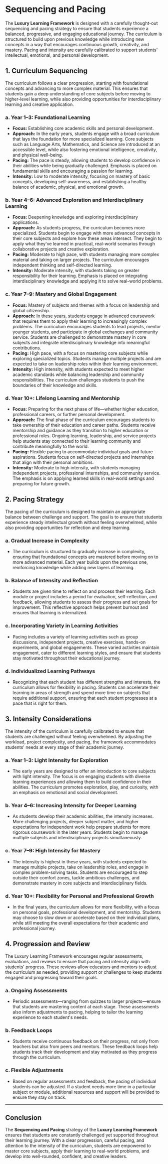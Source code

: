 # Sequencing and Pacing

The **Luxury Learning Framework** is designed with a carefully thought-out sequencing and pacing strategy to ensure that students experience a balanced, progressive, and engaging educational journey. The curriculum is structured to build upon previous knowledge while introducing new concepts in a way that encourages continuous growth, creativity, and mastery. Pacing and intensity are carefully calibrated to support students' intellectual, emotional, and personal development.

## 1. **Curriculum Sequencing**

The curriculum follows a clear progression, starting with foundational concepts and advancing to more complex material. This ensures that students gain a deep understanding of core subjects before moving to higher-level learning, while also providing opportunities for interdisciplinary learning and creative application.

### a. **Year 1–3: Foundational Learning**
- **Focus:** Establishing core academic skills and personal development.
- **Approach:** In the early years, students engage with a broad curriculum that lays the foundation for more specialized learning. Core subjects such as Language Arts, Mathematics, and Science are introduced at an accessible level, while also fostering emotional intelligence, creativity, and physical well-being.
- **Pacing:** The pace is steady, allowing students to develop confidence in their abilities while being gradually challenged. Emphasis is placed on fundamental skills and encouraging a passion for learning.
- **Intensity:** Low to moderate intensity, focusing on mastery of basic concepts, developing self-awareness, and establishing a healthy balance of academic, physical, and emotional growth.

### b. **Year 4–6: Advanced Exploration and Interdisciplinary Learning**
- **Focus:** Deepening knowledge and exploring interdisciplinary applications.
- **Approach:** As students progress, the curriculum becomes more specialized. Students begin to engage with more advanced concepts in their core subjects and explore how these areas intersect. They begin to apply what they've learned in practical, real-world scenarios through collaborative projects and creative exploration.
- **Pacing:** Moderate to high pace, with students managing more complex material and taking on larger projects. The curriculum encourages independent thinking and self-directed learning.
- **Intensity:** Moderate intensity, with students taking on greater responsibility for their learning. Emphasis is placed on integrating interdisciplinary knowledge and applying it to solve real-world problems.

### c. **Year 7–9: Mastery and Global Engagement**
- **Focus:** Mastery of subjects and themes with a focus on leadership and global citizenship.
- **Approach:** In these years, students engage in advanced coursework that requires them to apply their learning to increasingly complex problems. The curriculum encourages students to lead projects, mentor younger students, and participate in global exchanges and community service. Students are challenged to demonstrate mastery in core subjects and integrate interdisciplinary knowledge into meaningful contributions.
- **Pacing:** High pace, with a focus on mastering core subjects while exploring specialized topics. Students manage multiple projects and are expected to take on leadership roles within their learning environment.
- **Intensity:** High intensity, with students expected to meet higher academic standards while balancing leadership and community responsibilities. The curriculum challenges students to push the boundaries of their knowledge and skills.

### d. **Year 10+: Lifelong Learning and Mentorship**
- **Focus:** Preparing for the next phase of life—whether higher education, professional careers, or further personal development.
- **Approach:** The final phase of the curriculum encourages students to take ownership of their education and career paths. Students receive mentorship and guidance as they transition to higher education or professional roles. Ongoing learning, leadership, and service projects help students stay connected to their learning community and contribute meaningfully to the world.
- **Pacing:** Flexible pacing to accommodate individual goals and future aspirations. Students focus on self-directed projects and internships that align with their personal ambitions.
- **Intensity:** Moderate to high intensity, with students managing independent projects, professional internships, and community service. The emphasis is on applying learned skills in real-world settings and preparing for future growth.

## 2. **Pacing Strategy**

The pacing of the curriculum is designed to maintain an appropriate balance between challenge and support. The goal is to ensure that students experience steady intellectual growth without feeling overwhelmed, while also providing opportunities for reflection and deep learning.

### a. **Gradual Increase in Complexity**
- The curriculum is structured to gradually increase in complexity, ensuring that foundational concepts are mastered before moving on to more advanced material. Each year builds upon the previous one, reinforcing knowledge while adding new layers of learning.

### b. **Balance of Intensity and Reflection**
- Students are given time to reflect on and process their learning. Each module or project includes a period for evaluation, self-reflection, and feedback, allowing students to assess their progress and set goals for improvement. This reflective approach helps prevent burnout and ensures that learning is internalized.

### c. **Incorporating Variety in Learning Activities**
- Pacing includes a variety of learning activities such as group discussions, independent projects, creative exercises, hands-on experiments, and global engagements. These varied activities maintain engagement, cater to different learning styles, and ensure that students stay motivated throughout their educational journey.

### d. **Individualized Learning Pathways**
- Recognizing that each student has different strengths and interests, the curriculum allows for flexibility in pacing. Students can accelerate their learning in areas of strength and spend more time on subjects that require additional support, ensuring that each student progresses at a pace that is right for them.

## 3. **Intensity Considerations**

The intensity of the curriculum is carefully calibrated to ensure that students are challenged without feeling overwhelmed. By adjusting the workload, project complexity, and pacing, the framework accommodates students' needs at every stage of their academic journey.

### a. **Year 1–3: Light Intensity for Exploration**
- The early years are designed to offer an introduction to core subjects with light intensity. The focus is on engaging students with diverse learning experiences and allowing them to build confidence in their abilities. The curriculum promotes exploration, play, and curiosity, with an emphasis on emotional and social development.

### b. **Year 4–6: Increasing Intensity for Deeper Learning**
- As students develop their academic abilities, the intensity increases. More challenging projects, deeper subject matter, and higher expectations for independent work help prepare students for more rigorous coursework in the later years. Students begin to manage multiple subjects and interdisciplinary projects simultaneously.

### c. **Year 7–9: High Intensity for Mastery**
- The intensity is highest in these years, with students expected to manage multiple projects, take on leadership roles, and engage in complex problem-solving tasks. Students are encouraged to step outside their comfort zones, tackle ambitious challenges, and demonstrate mastery in core subjects and interdisciplinary fields.

### d. **Year 10+: Flexibility for Personal and Professional Growth**
- In the final years, the curriculum allows for more flexibility, with a focus on personal goals, professional development, and mentorship. Students may choose to slow down or accelerate based on their individual plans, while still meeting the overall expectations for their academic and professional journey.

## 4. **Progression and Review**

The Luxury Learning Framework encourages regular assessments, evaluations, and reviews to ensure that pacing and intensity align with students' progress. These reviews allow educators and mentors to adjust the curriculum as needed, providing support or challenges to keep students engaged and progressing toward their goals.

### a. **Ongoing Assessments**
- Periodic assessments—ranging from quizzes to larger projects—ensure that students are mastering content at each stage. These assessments also inform adjustments to pacing, helping to tailor the learning experience to each student's needs.

### b. **Feedback Loops**
- Students receive continuous feedback on their progress, not only from teachers but also from peers and mentors. These feedback loops help students track their development and stay motivated as they progress through the curriculum.

### c. **Flexible Adjustments**
- Based on regular assessments and feedback, the pacing of individual students can be adjusted. If a student needs more time in a particular subject or module, additional resources and support will be provided to ensure they stay on track.

---

## Conclusion

The **Sequencing and Pacing** strategy of the **Luxury Learning Framework** ensures that students are constantly challenged yet supported throughout their learning journey. With a clear progression, careful pacing, and attention to the intensity of the curriculum, students are empowered to master core subjects, apply their learning to real-world problems, and develop into well-rounded, confident, and creative leaders.
